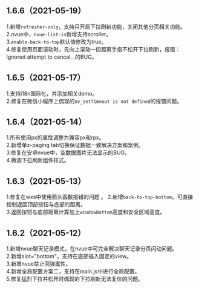 ## 1.6.6（2021-05-19）
1.新增`refresher-only`，支持只开启下拉刷新功能，关闭其他分页相关功能。  
2.nvue中，`nvue-list-is`新增支持scroller。  
3.`enable-back-to-top`默认值修改为true。  
4.修复使用页面滚动时，先向上滚动一段距离手指不松开下拉刷新，报错：Ignored attempt to cancel...的BUG。
## 1.6.5（2021-05-17）
1.支持i18n国际化，并添加相关demo。  
2.修复在微信小程序上偶现的`nv_setTimeout is not defined`的报错问题。
## 1.6.4（2021-05-14）
1.所有使用px的属性调整为兼容px和rpx。  
2.新增单z-paging tab切换保证数据一致解决方案和案例。  
3.修复在安卓nvue中，空数据图片无法显示的BUG。  
4.微调下拉刷新组件样式。

## 1.6.3（2021-05-13）
1.修复在wxs中使用箭头函数报错的问题 。 
2.新增`back-to-top-bottom`，可直接控制返回顶部按钮与底部的距离。  
3.返回按钮与底部距离计算加上`windowBottom`高度和安全区域高度。
## 1.6.2（2021-05-12）
1.新增nvue聊天记录模式，在nvue中可完全解决聊天记录分页闪动问题。  
2.新增slot="bottom"，支持在底部插入固定的view。  
3.新增nvue禁止回弹属性。  
4.新增全局配置方案二，支持在main.js中进行全局配置。  
5.修复猛烈下拉并松开时偶现的下拉刷新无法复位的问题。
